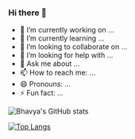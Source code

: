 ### Hi there 👋



- 🔭 I’m currently working on ...
- 🌱 I’m currently learning ...
- 👯 I’m looking to collaborate on ...
- 🤔 I’m looking for help with ...
- 💬 Ask me about ...
- 📫 How to reach me: ...
- 😄 Pronouns: ...
- ⚡ Fun fact: ...

![Bhavya's GitHub stats](https://github-readme-stats.vercel.app/api?username=BeeBombshell&show_icons=true&theme=radical&hide_border=true&include_all_commits=true&count_private=true)

[![Top Langs](https://github-readme-stats.vercel.app/api/top-langs/?username=BeeBombshell&layout=compact&theme=radical&hide_border=true)](https://github.com/BeeBombshell/github-readme-stats)
